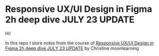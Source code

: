 # Responsive UX/UI Design in Figma 2h deep dive JULY 23 UPDATE

Hi!

In this repo I store notes from the course of [Responsive UX/UI Design in Figma 2h deep dive JULY 23 UPDATE](https://www.udemy.com/course/responsive-ui-design-in-figma-2h-deep-dive/) by Christine moonlearning
